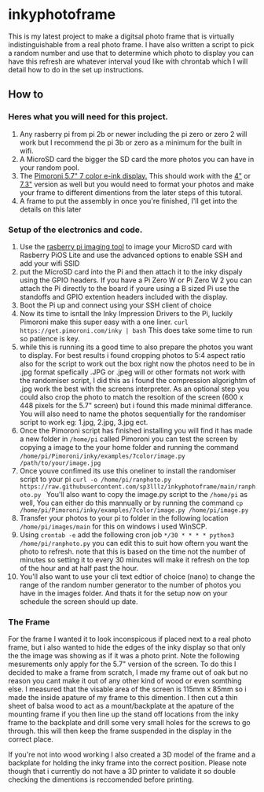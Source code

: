 # inkyphotoframe

This is my latest project to make a digitsal photo frame that is virtually indistinguishable from a real photo frame.
I have also written a script to pick a random number and use that to determine which photo to display you can have this refresh are whatever interval youd like with chrontab which I will detail how to do in the set up instructions.

## How to

### Heres what you will need for this project.

1. Any rasberry pi from pi 2b or newer including the pi zero or zero 2 will work but I recommend the pi 3b or zero as a minimum for the built in wifi.
2. A MicroSD card the bigger the SD card the more photos you can have in your random pool.
3. The [Pimoroni 5.7" 7 color e-ink display.](https://shop.pimoroni.com/products/inky-impression-5-7) This should work with the [4"](https://shop.pimoroni.com/products/inky-impression-4) or [7.3"](https://shop.pimoroni.com/products/inky-impression-7-3) version as well but you would need to format your photos and make your frame to different dimentions from the later steps of this tutoral.
4. A frame to put the assembly in once you're finished, I'll get into the details on this later

### Setup of the electronics and code. 

1. Use the [rasberry pi imaging tool](https://www.raspberrypi.com/software/) to image your MicroSD card with Rasberry PiOS Lite and use the advanced options to enable SSH and add your wifi SSID
2. put the MicroSD card into the Pi and then attach it to the inky dispaly using the GPIO headers. If you have a Pi Zero W or Pi Zero W 2 you can attach the Pi directly to the board if youre using a B sized Pi use the standoffs and GPIO extention headers included with the display.
3. Boot the Pi up and connect using your SSH client of choice
4. Now its time to isntall the Inky Impression Drivers to the Pi, luckily Pimoroni make this super easy with a one liner. `curl https://get.pimoroni.com/inky | bash` This does take some time to run so patience is key.
5. while this is running its a good time to also prepare the photos you want to display. For best results i found cropping photos to 5:4 aspect ratio also for the script to work out the box right now the photos need to be in .jpg format spefically .JPG or .jpeg will or other formats not work with the randomiser script, I did this as i found the compression algorightm of .jpg work the best with the screens interpreter. As an optional step you could also crop the photo to match the resoltion of the screen (600 x 448 pixels for the 5.7" screen) but i found this made minimal differance. You will also need to name the photos sequentially for the randomiser script to work eg: 1.jpg, 2.jpg, 3.jpg ect. 
6. Once the Pimoroni script has finished installing you will find it has made a new folder in `/home/pi` called Pimoroni you can test the screen by copying a image to the your home folder and running the command `/home/pi/Pimoroni/inky/examples/7color/image.py /path/to/your/image.jpg`
7. Once youve confimed its use this oneliner to install the randomiser script to your pi `curl -o /home/pi/ranphoto.py https://raw.githubusercontent.com/sp3lllz/inkyphotoframe/main/ranphoto.py ` You'll also want to copy the image.py script to the `/home/pi` as well, You can either do this mannually or by running the command `cp /home/pi/Pimoroni/inky/examples/7color/image.py /home/pi/image.py`
8. Transfer your photos to your pi to folder in the following location `/home/pi/images/main` for this on windows i used WinSCP.
9. Using `crontab -e` add the following cron job `*/30 * * * * python3 /home/pi/ranphoto.py` you can edit this to suit how oftern you want the photo to refresh. note that this is based on the time not the number of minutes so setting it to every 30 minutes will make it refresh on the top of the hour and at half past the hour. 
10. You'll also want to use your cli text edtior of choice (nano) to change the range of the random number generator to the number of photos you have in the images folder. And thats it for the setup now on your schedule the screen should up date.

### The Frame

For the frame I wanted it to look inconspicous if placed next to a real photo frame, but i also wanted to hide the edges of the inky display so that only the the image was showing as if it was a photo print. Note the following mesurements only apply for the 5.7" version of the screen. 
To do this I decided to make a frame from scratch, I made my frame out of oak but no reason you cant make it out of any other kind of wood or even somthing else. I measured that the visable area of the screen is 115mm x 85mm so i made the inside apature of my frame to this dimention. I then cut a thin sheet of balsa wood to act as a mount/backplate at the apature of the mounting frame if you then line up the stand off locations from the inky frame to the backplate and drill some very small holes for the screws to go through. this will then keep the frame suspended in the display in the correct place.

If you're not into wood working I also created a 3D model of the frame and a backplate for holding the inky frame into the correct position. Please note though that i currently do not have a 3D printer to validate it so double checking the dimentions is reccomended before printing. 
